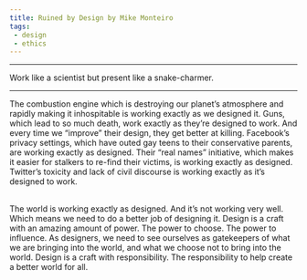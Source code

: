 ```yaml
---
title: Ruined by Design by Mike Monteiro
tags: 
 - design
 - ethics
---
```


<Bookmark url='https://ruinedby.design/' />

---

<Quote source='Mike Monteiro, Ruined by Design'>
  Work like a scientist but present like a snake-charmer.
</Quote>

---

<Quote source='Mike Monteiro, Ruined by Design'>
  The combustion engine which is destroying our planet’s atmosphere and rapidly making it inhospitable is working exactly as we designed it. Guns, which lead to so much death, work exactly as they’re designed to work. And every time we “improve” their design, they get better at killing. Facebook’s privacy settings, which have outed gay teens to their conservative parents, are working exactly as designed. Their “real names” initiative, which makes it easier for stalkers to re-find their victims, is working exactly as designed. Twitter’s toxicity and lack of civil discourse is working exactly as it’s designed to work.<br /><br />
  
  The world is working exactly as designed. And it’s not working very well. Which means we need to do a better job of designing it. Design is a craft with an amazing amount of power. The power to choose. The power to influence. As designers, we need to see ourselves as gatekeepers of what we are bringing into the world, and what we choose not to bring into the world. Design is a craft with responsibility. The responsibility to help create a better world for all.
</Quote>